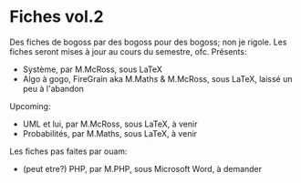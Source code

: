 Fiches vol.2
=================

Des fiches de bogoss par des bogoss pour des bogoss; non je rigole.
Les fiches seront mises à jour au cours du semestre, ofc.
Présents:
- Système, par M.McRoss, sous LaTeX
- Algo à gogo, FireGrain aka M.Maths & M.McRoss, sous LaTeX, laissé un peu à l'abandon


Upcoming:
- UML et lui, par M.McRoss, sous LaTeX, à venir
- Probabilités, par M.Maths, sous LaTeX, à venir

Les fiches pas faites par ouam:
- (peut etre?) PHP, par M.PHP, sous Microsoft Word, à demander
